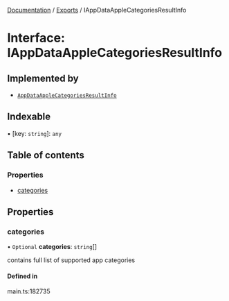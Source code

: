 [Documentation](../README.md) / [Exports](../modules.md) / IAppDataAppleCategoriesResultInfo

# Interface: IAppDataAppleCategoriesResultInfo

## Implemented by

- [`AppDataAppleCategoriesResultInfo`](../classes/AppDataAppleCategoriesResultInfo.md)

## Indexable

▪ [key: `string`]: `any`

## Table of contents

### Properties

- [categories](IAppDataAppleCategoriesResultInfo.md#categories)

## Properties

### categories

• `Optional` **categories**: `string`[]

contains full list of supported app categories

#### Defined in

main.ts:182735

